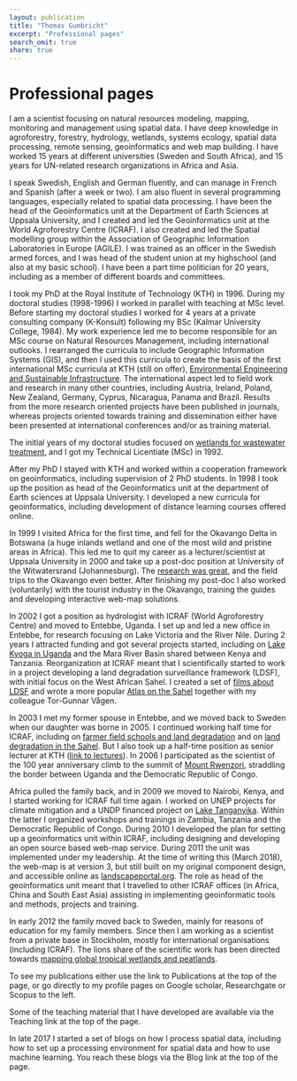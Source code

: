 ```yaml
---
layout: publication
title: "Thomas Gumbricht"
excerpt: "Professional pages"
search_omit: true
share: true
---
```


<h1 class='foot-description'>Professional pages</h1>

I am a scientist focusing on natural resources modeling, mapping, monitoring and management using spatial data. I have deep knowledge in agroforestry, forestry, hydrology, wetlands, systems ecology, spatial data processing, remote sensing, geoinformatics and web map building. I have worked 15 years at different universities (Sweden and South Africa), and 15 years for UN-related research organizations in Africa and Asia.

I speak Swedish, English and German fluently, and can manage in French and Spanish (after a week or two). I am also fluent in several programming languages, especially related to spatial data processing. I have been the head of the Geoinformatics unit at the Department of Earth Sciences at Uppsala University, and I created and led the Geoinformatics unit at the World Agroforestry Centre (ICRAF). I also created and led the Spatial modelling group within the Association of Geographic Information Laboratories in Europe (AGILE). I was trained as an officer in the Swedish armed forces, and I was head of the student union at my highschool (and also at my basic school). I have been a part time politician for 20 years, including as a member of different boards and committees. 

I took my PhD at the Royal Institute of Technology (KTH) in 1996. During my doctoral studies (1998-1996) I worked in parallel with teaching at MSc level. Before starting my doctoral studies I worked for 4 years at a private consulting company (K-Konsult) following my BSc (Kalmar University College, 1984). My work experience led me to become responsible for an MSc course on Natural Resources Management, including international outlooks. I rearranged the curricula to include Geographic Information Systems (GIS), and then I used this curricula to create the basis of the first international MSc curricula at KTH (still on offer), [Environmental Engineering and Sustainable Infrastructure](https://www.kth.se/en/studies/master/environmental-engineering-sustainable-infrastructure/description-1.8021). The international aspect led to field work and research in many other countries, including Austria, Ireland, Poland, New Zealand, Germany, Cyprus, Nicaragua, Panama and Brazil. Results from the more research oriented projects have been published in journals, whereas projects oriented towards training and dissemination either have been presented at international conferences and/or as training material.

The initial years of my doctoral studies focused on [wetlands for wastewater treatment](../snogerod/), and I got my  Technical Licentiate (MSc) in 1992.

After my PhD I stayed with KTH and worked within a cooperation framework on geoinformatics, including supervision of 2 PhD students. In 1998 I took up the position as head of the Geoinformatics unit at the department of Earth sciences at Uppsala University. I developed a new curricula for geoinformatics, including development of distance learning courses offered online.

In 1999 I visited Africa for the first time, and fell for the Okavango Delta in Botswana (a huge inlands wetland and one of the most wild and pristine areas in Africa). This led me to quit my career as a lecturer/scientist at Uppsala University in 2000 and take up a post-doc position at University of the Witwatersrand (Johannesburg). The [research was great](../okavango/), and the field trips to the Okavango even better. After finishing my post-doc I also worked (voluntarily) with the tourist industry in the Okavango, training the guides and developing interactive web-map solutions.

In 2002 I got a position as hydrologist with ICRAF (World Agroforestry Centre) and moved to Entebbe, Uganda. I set up and led a new office in Entebbe, for research focusing on Lake Victoria and the River Nile. During 2 years I attracted funding and got several projects started, including on [Lake Kyoga in Uganda](../lakekypga) and the Mara River Basin shared between Kenya and Tanzania. Reorganization at ICRAF meant that I scientifically started to work in a project developing a land degradation surveillance framework (LDSF), with initial focus on the West African Sahel. I created a set of [films about LDSF](ref) and wrote a more popular [Atlas on the Sahel](ref) together with my colleague Tor-Gunnar Vågen.

In 2003 I met my former spouse in Entebbe, and we moved back to Sweden when our daughter was borne in 2005. I continued working half time for ICRAF, including on [farmer field schools and land degradation](kenya-ffs) and on [land degradation in the Sahel](../sahel/). But I also took up a half-time position as senior lecturer at KTH ([link to lectures](../lecture/)). In 2006 I participated as the scientist of the 100 year anniversary climb to the summit of [Mount Rwenzori](../rwenzori), straddling the border between Uganda and the Democratic Republic of Congo.

Africa pulled the family back, and in 2009 we moved to Nairobi, Kenya, and I started working for ICRAF full time again. I worked on UNEP projects for climate mitigation and a UNDP financed project on [Lake Tanganyika](../tanganyika). Within the latter I organized workshops and trainings in Zambia, Tanzania and the Democratic Republic of Congo. During 2010 I developed the plan for setting up a geoinformatics unit within ICRAF, including designing and developing an open source based web-map service. During 2011 the unit was implemented under my leadership. At the time of writing this (March 2018), the web-map is at version 3, but still built on my original component design, and accessible online as [landscapeportal.org](http://landscapeportal.org). The role as head of the geoinformatics unit meant that I travelled to other ICRAF offices (in Africa, China and South East Asia) assisting in implementing geoinformatic tools and methods, projects and training.

In early 2012 the family moved back to Sweden, mainly for reasons of education for my family members. Since then I am working as a scientist from a private base in Stockholm, mostly for international organisations (including ICRAF). The lions share of the scientific work has been directed towards [mapping global tropical wetlands and peatlands](../swamp).

To see my publications either use the link to Publications at the top of the page, or go directly to my profile pages on Google scholar, Researchgate or Scopus to the left.

Some of the teaching material that I have developed are available via the Teaching link at the top of the page.

In late 2017 I started a set of blogs on how I process spatial data, including how to set up a processing environment for spatial data and how to use machine learning. You reach these blogs via the Blog link at the top of the page.
